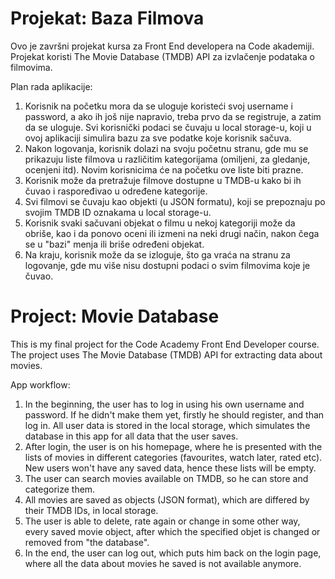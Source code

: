 # Projekat: Baza Filmova

Ovo je završni projekat kursa za Front End developera na Code akademiji.
Projekat koristi The Movie Database (TMDB) API za izvlačenje podataka o filmovima. 

Plan rada aplikacije:

1. Korisnik na početku mora da se uloguje koristeći svoj username i password, a ako ih još nije napravio, treba prvo da se registruje, a zatim da se uloguje. Svi korisnički podaci se čuvaju u local storage-u, koji u ovoj aplikaciji simulira bazu za sve podatke koje korisnik sačuva.
2. Nakon logovanja, korisnik dolazi na svoju početnu stranu, gde mu se prikazuju liste filmova u različitim kategorijama (omiljeni, za gledanje, ocenjeni itd). Novim korisnicima će na početku ove liste biti prazne.
3. Korisnik može da pretražuje filmove dostupne u TMDB-u kako bi ih čuvao i raspoređivao u određene kategorije.
4. Svi filmovi se čuvaju kao objekti (u JSON formatu), koji se prepoznaju po svojim TMDB ID oznakama u local storage-u.
5. Korisnik svaki sačuvani objekat o filmu u nekoj kategoriji može da obriše, kao i da ponovo oceni ili izmeni na neki drugi način, nakon čega se u "bazi" menja ili briše određeni objekat.
6. Na kraju, korisnik može da se izloguje, što ga vraća na stranu za logovanje, gde mu više nisu dostupni podaci o svim filmovima koje je čuvao.

# Project: Movie Database

This is my final project for the Code Academy Front End Developer course.
The project uses The Movie Database (TMDB) API for extracting data about movies.

App workflow:

1. In the beginning, the user has to log in using his own username and password. If he didn't make them yet, firstly he should register, and than log in. All user data is stored in the local storage, which simulates the database in this app for all data that the user saves.
2. After login, the user is on his homepage, where he is presented with the lists of movies in different categories (favourites, watch later, rated etc). New users won't have any saved data, hence these lists will be empty.
3. The user can search movies available on TMDB, so he can store and categorize them.
4. All movies are saved as objects (JSON format), which are differed by their TMDB IDs, in local storage.
5. The user is able to delete, rate again or change in some other way, every saved movie object, after which the specified objet is changed or removed from "the database".
6. In the end, the user can log out, which puts him back on the login page, where all the data about movies he saved is not available anymore.
